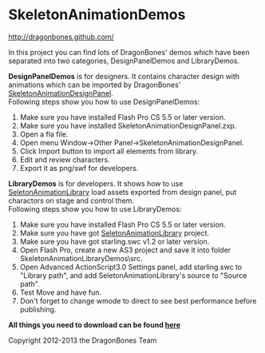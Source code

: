 SkeletonAnimationDemos
======================
http://dragonbones.github.com/ 

In this project you can find lots of DragonBones' demos which have been separated into two categories, DesignPanelDemos and LibraryDemos.

**DesignPanelDemos** is for designers. It contains character design with animations which can be imported by DragonBones' [SkeletonAnimationDesignPanel](https://github.com/DragonBones/SkeletonAnimationDesignPanel).  
Following steps show you how to use DesignPanelDemos:  
1. Make sure you have installed Flash Pro CS 5.5 or later version.  
2. Make sure you have installed SkeletonAnimationDesignPanel.zxp.    
3. Open a fla file.  
4. Open menu Window->Other Panel->SkeletonAnimationDesignPanel.  
5. Click Import button to import all elements from library.  
6. Edit and review characters.  
7. Export it as png/swf for developers.  

**LibraryDemos** is for developers. It shows how to use [SeletonAnimationLibrary](https://github.com/DragonBones/SkeletonAnimationLibrary) load assets exported from design panel, put charactors on stage and control them.  
Following steps show you how to use LibraryDemos:  
1. Make sure you have installed Flash Pro CS 5.5 or later version.  
2. Make sure you have got [SeletonAnimationLibrary](https://github.com/DragonBones/SkeletonAnimationLibrary) project.  
3. Make sure you have got starling.swc v1.2 or later version.  
4. Open Flash Pro, create a new AS3 project and save it into folder SkeletonAnimationLibraryDemos\src.  
5. Open Advanced ActionScript3.0 Settings panel, add starling.swc to "Library path", and add SeletonAnimationLibrary's source to "Source path".  
6. Test Move and have fun.  
7. Don't forget to change wmode to direct to see best performance before publishing.  

**All things you need to download can be found [here](http://dragonbones.github.com/download.html)**  

Copyright 2012-2013 the DragonBones Team